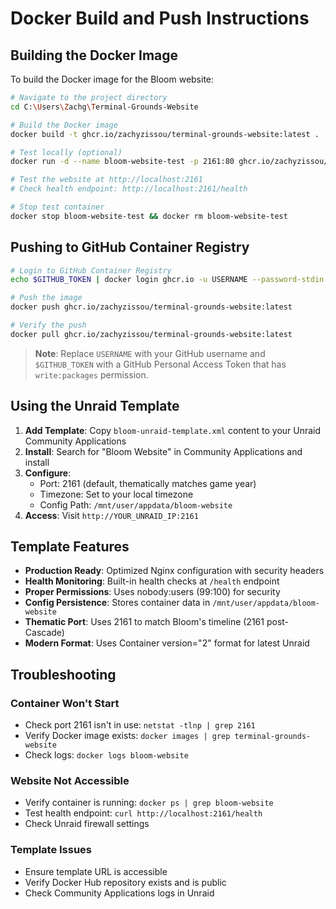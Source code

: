 # Docker Build and Push Instructions

## Building the Docker Image

To build the Docker image for the Bloom website:

```bash
# Navigate to the project directory
cd C:\Users\Zachg\Terminal-Grounds-Website

# Build the Docker image
docker build -t ghcr.io/zachyzissou/terminal-grounds-website:latest .

# Test locally (optional)
docker run -d --name bloom-website-test -p 2161:80 ghcr.io/zachyzissou/terminal-grounds-website:latest

# Test the website at http://localhost:2161
# Check health endpoint: http://localhost:2161/health

# Stop test container
docker stop bloom-website-test && docker rm bloom-website-test
```

## Pushing to GitHub Container Registry

```bash
# Login to GitHub Container Registry
echo $GITHUB_TOKEN | docker login ghcr.io -u USERNAME --password-stdin

# Push the image
docker push ghcr.io/zachyzissou/terminal-grounds-website:latest

# Verify the push
docker pull ghcr.io/zachyzissou/terminal-grounds-website:latest
```

> **Note**: Replace `USERNAME` with your GitHub username and `$GITHUB_TOKEN` with a GitHub Personal Access Token that has `write:packages` permission.

## Using the Unraid Template

1. **Add Template**: Copy `bloom-unraid-template.xml` content to your Unraid Community Applications
2. **Install**: Search for "Bloom Website" in Community Applications and install
3. **Configure**: 
   - Port: 2161 (default, thematically matches game year)
   - Timezone: Set to your local timezone
   - Config Path: `/mnt/user/appdata/bloom-website`
4. **Access**: Visit `http://YOUR_UNRAID_IP:2161`

## Template Features

- **Production Ready**: Optimized Nginx configuration with security headers
- **Health Monitoring**: Built-in health checks at `/health` endpoint  
- **Proper Permissions**: Uses nobody:users (99:100) for security
- **Config Persistence**: Stores container data in `/mnt/user/appdata/bloom-website`
- **Thematic Port**: Uses 2161 to match Bloom's timeline (2161 post-Cascade)
- **Modern Format**: Uses Container version="2" format for latest Unraid

## Troubleshooting

### Container Won't Start
- Check port 2161 isn't in use: `netstat -tlnp | grep 2161`
- Verify Docker image exists: `docker images | grep terminal-grounds-website`
- Check logs: `docker logs bloom-website`

### Website Not Accessible
- Verify container is running: `docker ps | grep bloom-website`
- Test health endpoint: `curl http://localhost:2161/health`
- Check Unraid firewall settings

### Template Issues
- Ensure template URL is accessible
- Verify Docker Hub repository exists and is public
- Check Community Applications logs in Unraid